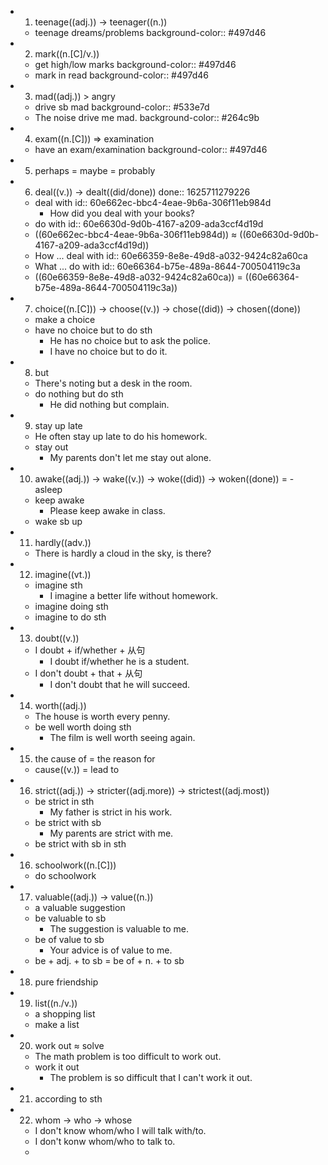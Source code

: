 -
  1. teenage((adj.)) -> teenager((n.))
	- teenage dreams/problems
	  background-color:: #497d46
-
  2. mark((n.[C]/v.))
	- get high/low marks
	  background-color:: #497d46
	- mark in read
	  background-color:: #497d46
-
  3. mad((adj.)) > angry
	- drive sb mad
	  background-color:: #533e7d
	- The noise drive me mad.
	  background-color:: #264c9b
-
  4. exam((n.[C])) => examination
	- have an exam/examination
	  background-color:: #497d46
-
  5. perhaps = maybe = probably
-
  6. deal((v.)) -> dealt((did/done))
  done:: 1625711279226
	- deal with
	  id:: 60e662ec-bbc4-4eae-9b6a-306f11eb984d
		- How did you deal with your books?
	- do with
	  id:: 60e6630d-9d0b-4167-a209-ada3ccf4d19d
	- ((60e662ec-bbc4-4eae-9b6a-306f11eb984d)) ≈ ((60e6630d-9d0b-4167-a209-ada3ccf4d19d))
	- How ... deal with
	  id:: 60e66359-8e8e-49d8-a032-9424c82a60ca
	- What ... do with
	  id:: 60e66364-b75e-489a-8644-700504119c3a
	- ((60e66359-8e8e-49d8-a032-9424c82a60ca)) = ((60e66364-b75e-489a-8644-700504119c3a))
-
  7. choice((n.[C])) -> choose((v.)) -> chose((did)) -> chosen((done))
	- make a choice
	- have no choice but to do sth
		- He has no choice but to ask the police.
		- I have no choice but to do it.
-
  8. but
	- There's noting but a desk in the room.
	- do nothing but do sth
		- He did nothing but complain.
-
  9. stay up late
	- He often stay up late to do his homework.
	- stay out
		- My parents don't let me stay out alone.
-
  10. awake((adj.)) -> wake((v.)) -> woke((did)) -> woken((done)) = -asleep
	- keep awake
		- Please keep awake in class.
	- wake sb up
-
  11. hardly((adv.))
	- There is hardly a cloud in the sky, is there?
-
  12. imagine((vt.))
	- imagine sth
		- I imagine a better life without homework.
	- imagine doing sth
	- imagine to do sth
-
  13. doubt((v.))
	- I doubt + if/whether + 从句
		- I doubt if/whether he is a student.
	- I don't doubt + that + 从句
		- I don't doubt that he will succeed.
-
  14. worth((adj.))
	- The house is worth every penny.
	- be well worth doing sth
		- The film is well worth seeing again.
-
  15. the cause of = the reason for
	- cause((v.)) = lead to
-
  16. strict((adj.)) -> stricter((adj.more)) -> strictest((adj.most))
	- be strict in sth
		- My father is strict in his work.
	- be strict with sb
		- My parents are strict with me.
	- be strict with sb in sth
-
  16. schoolwork((n.[C]))
	- do schoolwork
-
  17. valuable((adj.)) -> value((n.))
	- a valuable suggestion
	- be valuable to sb
		- The suggestion is valuable to me.
	- be of value to sb
		- Your advice is of value to me.
	- be + adj. + to sb = be of + n. + to sb
-
  18. pure friendship
-
  19. list((n./v.))
	- a shopping list
	- make a list
-
  20. work out ≈ solve
	- The math problem is too difficult to work out.
	- work it out
		- The problem is so difficult that I can't work it out.
-
  21. according to sth
-
  22. whom -> who -> whose
	- I don't know whom/who I will talk with/to.
	- I don't konw whom/who to talk to.
	-